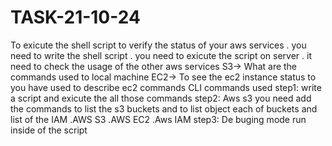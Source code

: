 # TASK-21-10-24
To exicute the shell script to verify the status of your aws services
. you need to write the shell script
. you need to exicute the script on server
. it need to check the usage of the other aws services
S3-> What are the commands used to local machine
EC2-> To see the ec2 instance status to you have used to describe ec2 commands CLI commands used
step1: write a script and exicute the all those commands 
step2: Aws s3 you need add the commands to list the s3 buckets and to list object each of  buckets and list of the IAM
 .AWS S3
 .AWS EC2
 .Aws IAM
 step3: De buging mode run inside of the script
